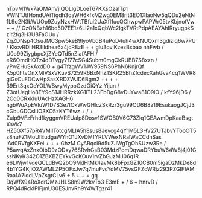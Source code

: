 hTpvM1Wk7aOMAnVjIQOLlgDLoeT67KXsOzalTp1 VWNTJtfHondUAiTtgdh3oaWH6kfxM2wg0EM8rlt3EO1XlaoNw5qQDu2eNtN1L9o2N3bWUOp9ZuyNzxHWtTBful2UaXfI1ucQChwpwPAPWr05tvKbjnotVw + + // GzONBzh16bd5D7EE1z6LI2a1xQqbWc2lgkTVRtPdpAEAYAhIRryugpkS zIr2fg3H3U8FaOUu / ZqZDNsp4OsuJMC3pw5keB9IyoVbdB4uPoD4uh4wXNUQxm3gdiziq6w7PU / KkcvRDliHR3iIdhea6a4jcR8zE + + glu3ovlKzezBxbao nhFwb / U0o99ZiygbpcXjZYeQTd5nZiafAFH / eR6OmdHOTz4dDTvgy7f77cSG4Subm0mgCkRUBB7S8xzn / yPwZHuSkAxdD0 + g4TfzgWV1JW959NS6PhN6KnjrQf K5p0htvOnXMlVSxVKuvS7259R6BxNhZ1SKR25BhZfcdecXahGva4cq1WVR8giGsCuFDCwHpSasXRDZWJD6Bgm2 ++ + + 39Ert3qxOoYOLWBwyMypoGzdOiQYz Yijun / Z3otUegHo8EY9cS1JHRRzkXG1iTL23FbDgG8vDuYwa81O9lO / kfY96jD6 / 2Cq0CRxkIuUAcHzXAGH6 hgbWuApEVIuW1D7S3e7IOkWwGHlczSxRzr3gu99OD6B8z19EsukaogJCjJ3cGbuGDCsLiO3XO5zKYT6wz + / + Zulp9VFzFrhdfkyggmVREUaIp8Dosv1SWOB0V6C73Zlq1GEAwmDpKaaBsgtXsVk7 HZ5GXf57pR4VMiITotcgMLIA5h8sus8Jevcg4qY1M5L3HV27UTJbvYTooOT5s8huFZ1MoUfEudgaWYhO1JXvDMfYRLVWexNRalWaCCdhSas lAd0RVfgKXFei + + + GhzM CyARqcI9d5uZJWgTgOhSUzw3Re / P5awqAxZnxOibD9zODxy76SRvhGsB03MdzPomDqwaDRYbuW64W8j4j01GssNKyK342O1ZBXBZEYkvGcKOuv1rvZbGJzMJ06q1R e6LWjw1vqeQCLdBvQ2bO9MdHtMk4avMk8bFpxGZ10CB0m5igaDzMkDe8d4b1YG4KjiO2AWMLZP5OFxJw7q7muFvcYdMV75vsGFZcWRjz293PZGIFIAMRaa1A7iddLVpZsgtCLv6 + 5 + + + gq DqWfX94RoXdrQMzJHLS8n9W2kvTo3 E3mE + / 6 + hnrvD / RPQ4dRckIPlFjmU30ESJnvRh9Y4WTgzr41
